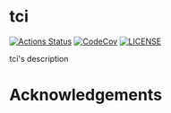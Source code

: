 # tci

[![Actions Status][actions badge]][actions]
[![CodeCov][codecov badge]][codecov]
[![LICENSE][license badge]][license]

tci's description

# Acknowledgements

<!-- Links -->
[actions]: https://github.com/<your-account>/tci/actions
[codecov]: https://codecov.io/gh/<your-account>/tci
[license]: LICENSES/MIT.txt

<!-- Badges -->
[actions badge]: https://github.com/<your-account>/tci/workflows/tci/badge.svg
[codecov badge]: https://codecov.io/gh/<your-account>/tci/branch/master/graph/badge.svg
[license badge]: https://img.shields.io/badge/license-MIT-blue.svg